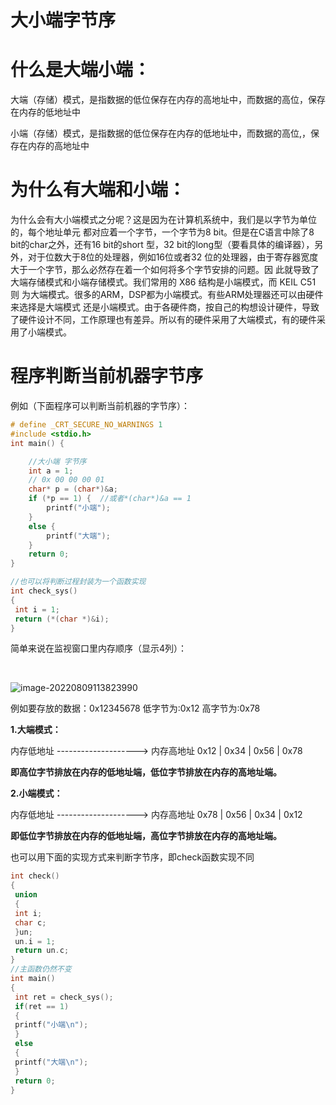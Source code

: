 # 大小端字节序

# **什么是大端小端**： 

​		大端（存储）模式，是指数据的低位保存在内存的高地址中，而数据的高位，保存在内存的低地址中

​		小端（存储）模式，是指数据的低位保存在内存的低地址中，而数据的高位,，保存在内存的高地址中

# **为什么有大端和小端**：

​		为什么会有大小端模式之分呢？这是因为在计算机系统中，我们是以字节为单位的，每个地址单元 都对应着一个字节，一个字节为8 bit。但是在C语言中除了8 bit的char之外，还有16 bit的short 型，32 bit的long型（要看具体的编译器），另外，对于位数大于8位的处理器，例如16位或者32 位的处理器，由于寄存器宽度大于一个字节，那么必然存在着一个如何将多个字节安排的问题。因 此就导致了大端存储模式和小端存储模式。我们常用的 X86 结构是小端模式，而 KEIL C51 则 为大端模式。很多的ARM，DSP都为小端模式。有些ARM处理器还可以由硬件来选择是大端模式 还是小端模式。由于各硬件商，按自己的构想设计硬件，导致了硬件设计不同，工作原理也有差异。所以有的硬件采用了大端模式，有的硬件采用了小端模式。

# **程序判断当前机器字节序**

例如（下面程序可以判断当前机器的字节序）：

```c
# define _CRT_SECURE_NO_WARNINGS 1
#include <stdio.h>
int main() {

	//大小端 字节序
	int a = 1;
	// 0x 00 00 00 01
	char* p = (char*)&a;
	if (*p == 1) {  //或者*(char*)&a == 1
		printf("小端");
	}
	else {
		printf("大端");
	}
	return 0;
}

//也可以将判断过程封装为一个函数实现
int check_sys()
{
 int i = 1;
 return (*(char *)&i);
}
```

简单来说在监视窗口里内存顺序（显示4列）：

​	

![image-20220809113823990](D:\Gitee\c-language\大小端字节序\内存地址中数据存放.png)

例如要存放的数据：0x12345678
低字节为:0x12
高字节为:0x78



**1.大端模式：**

内存低地址 --------------------> 内存高地址
0x12  |  0x34  |  0x56  |  0x78

**即高位字节排放在内存的低地址端，低位字节排放在内存的高地址端。**



**2.小端模式：**

内存低地址 --------------------> 内存高地址
0x78  |  0x56  |  0x34  |  0x12

**即低位字节排放在内存的低地址端，高位字节排放在内存的高地址端。**



也可以用下面的实现方式来判断字节序，即check函数实现不同

```c
int check()
{
 union
 {
 int i;
 char c;
 }un;
 un.i = 1;
 return un.c;
}
//主函数仍然不变
int main()
{
 int ret = check_sys();
 if(ret == 1)
 {
 printf("小端\n");
 }
 else
 {
 printf("大端\n");
 }
 return 0;
}
```

